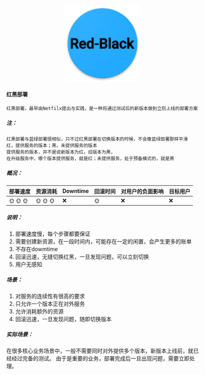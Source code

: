 <p align="center">
   <img width="200" src="red-black.png">
</p>

#### 红黑部署
    红黑部署，最早由Netfilx提出与实践，是一种将通过测试后的新版本做到立刻上线的部署方案

##### 注：
    红黑部署与蓝绿部署很相似，只不过红黑部署在切换版本的时候，不会像蓝绿部署那样平滑
    红，提供服务的版本；黑，未提供服务的版本
    提供服务的版本，并不是说新版本为红，旧版本为黑，
    在升级服务中，哪个版本提供服务，就是红；未提供服务，处于预备模式的，就是黑

##### 概况：

| 部署速度 |  资源消耗  | Downtime  | 回滚时间  | 对用户的负面影响| 目标用户|
| -------| ---------| --------| --------| --------|--------|
| :sun_with_face: :sun_with_face: :sun_with_face:  |  :sun_with_face: :sun_with_face: :sun_with_face:   | :x:   | :sun_with_face: | :x: | :x: |

##### 说明：
1. 部署速度慢，每个步骤都要保证
2. 需要创建新资源，在一段时间内，可能存在一定的闲置，会产生更多的账单
3. 不存在dowmtime
4. 回滚迅速，无缝切换红黑，一旦发现问题，可以立刻切换
5. 用户无感知
   
##### 场景：
1. 对服务的连续性有很高的要求
2. 只允许一个版本正在对外服务
3. 允许消耗额外的资源
4. 回滚迅速，一旦发现问题，随即切换版本
   
##### 实际场景：
在很多核心业务场景中，一般不需要同时对外提供多个版本，新版本上线前，就已经经过完备的测试。
由于是重要的业务，部署完成后一旦出现问题，需要立即处理。
